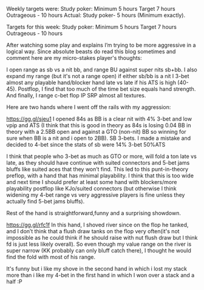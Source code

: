 Weekly targets were:
Study poker: Minimum 5 hours  Target 7 hours  Outrageous - 10 hours
Actual: Study poker- 5  hours (Minimum exactly).

Targets for this week:
Study poker: Minimum 5 hours  Target 7 hours  Outrageous - 10 hours



After watching some play and explains I’m trying to be more aggressive in a logical way. 
Since absolute beasts do read this blog sometimes and  comment here are my micro-stakes player's thoughts:

 I open range as sb vs a nit bb, and range BU against super nits sb+bb.
I also expand my range (but it's not a range open) if either sb/bb is a nit
I 3-bet almost any playable hand/blocker hand late vs late if his ATS is high (40-45). Postflop, I find that too much of the time bet size equals hand strength. And finally, I range c-bet flop IP SRP almost all textures.


Here are two hands where I went off the rails with my aggression:


https://gg.gl/sjeu1
I opened 84s as BB is a clear nit with 4% 3-bet and low vpip and ATS (I think that this is good in theory as 84s is losing 0.04 BB in theory with a 2.5BB open and against a GTO (non-nit) BB so winning for sure when BB is a nit and i open to 2BB).
SB 3-bets.
 I made a mistake and decided to 4-bet since the stats of sb were 14% 3-bet 50%ATS 

I think that people who 3-bet as much as GTO or more, will fold a ton late vs late, as they should have continue with suited connectors and 5-bet jams bluffs like suited aces that they won’t find.
This led to this punt-in-theory preflop, with a hand that has minimal playability. I think that this is too wide and next time I should prefer at least some hand with blockers/more playability postflop like KJo/suited connectors (but otherwise I think widening my 4-bet range vs very aggressive players is fine unless they actually find 5-bet jams bluffs).

 Rest of the hand is straightforward,funny and a surprising showdown.


https://gg.gl/rfc1f
In this hand, I shoved river since on the flop he tanked, and I don’t think that a flush draw tanks on the flop very often(it's not impossible as he could think if he should raise with nut flush draw but I think fd is just less likely overall). So even though my value range on the river is super narrow (KK probably can only bluff catch there), I thought he would find the fold with most of his range. 


It's funny but i like my shove in the second hand in which i lost my stack more than i like my 4-bet in the first hand in which I won over a stack and a half :P